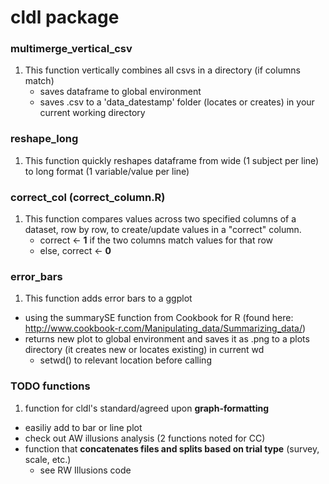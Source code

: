 # cldl package
### multimerge_vertical_csv
1. This function vertically combines all csvs in a directory (if columns match) 
   * saves dataframe to global environment 
   * saves .csv to a 'data_datestamp' folder (locates or creates) in your current working directory


### reshape_long
1. This function quickly reshapes dataframe from wide (1 subject per line) to long format (1 variable/value per line)

### correct_col (correct_column.R)
1. This function compares values across two specified columns of a dataset, row by row, to create/update values in a "correct" column. 
   * correct <- **1** if the two columns match values for that row
   * else, correct <- **0**

### error_bars
1. This function adds error bars to a ggplot 
  * using the summarySE function from Cookbook for R (found here: http://www.cookbook-r.com/Manipulating_data/Summarizing_data/)
  * returns new plot to global environment and saves it as .png to a plots directory (it creates new or locates existing) in current wd
    * setwd() to relevant location before calling

### TODO functions

1. function for cldl's standard/agreed upon **graph-formatting**
  * easiliy add to bar or line plot 
  * check out AW illusions analysis (2 functions noted for CC)
* function that **concatenates files and splits based on trial type** (survey, scale, etc.)
  * see RW Illusions code
